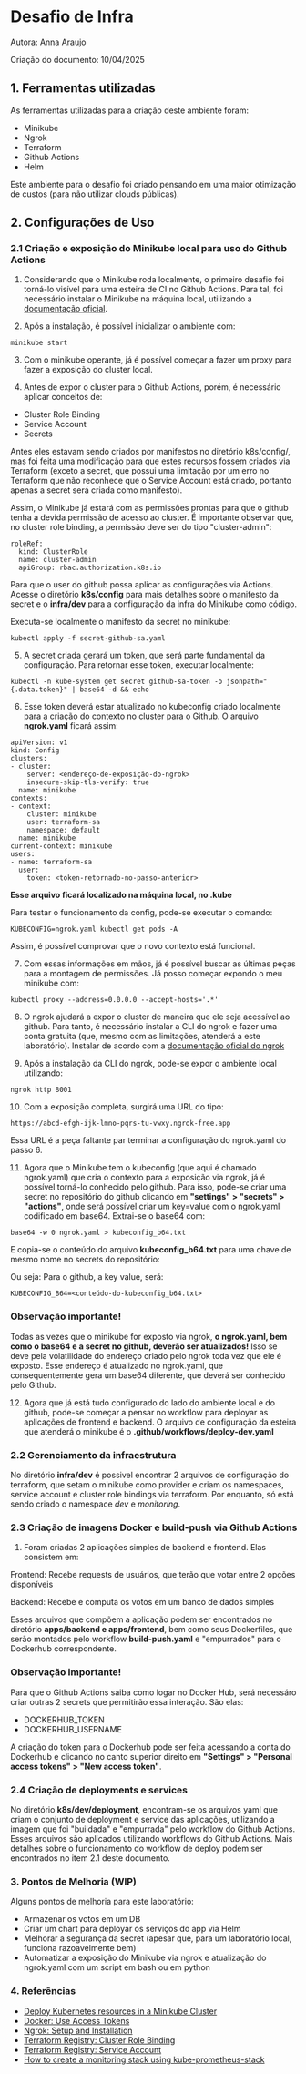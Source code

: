 # Desafio de Infra

Autora: Anna Araujo

Criação do documento: 10/04/2025 

## 1. Ferramentas utilizadas

As ferramentas utilizadas para a criação deste ambiente foram:

- Minikube
- Ngrok
- Terraform
- Github Actions
- Helm

Este ambiente para o desafio foi criado pensando em uma maior otimização de custos (para não utilizar clouds públicas).

## 2. Configurações de Uso

### 2.1 Criação e exposição do Minikube local para uso do Github Actions

1) Considerando que o Minikube roda localmente, o primeiro desafio foi torná-lo visível para uma esteira de CI no Github Actions. Para tal, foi necessário instalar o Minikube na máquina local, utilizando a [documentação oficial](https://minikube.sigs.k8s.io/docs/start/?arch=%2Flinux%2Fx86-64%2Fstable%2Fbinary+download).

2) Após a instalação, é possível inicializar o ambiente com:
```
minikube start
```

3) Com o minikube operante, já é possível começar a fazer um proxy para fazer a exposição do cluster local.

4) Antes de expor o cluster para o Github Actions, porém, é necessário aplicar conceitos de:

- Cluster Role Binding
- Service Account
- Secrets

Antes eles estavam sendo criados por manifestos no diretório k8s/config/, mas foi feita uma modificação para que estes recursos fossem criados via Terraform (exceto a secret, que possui uma limitação por um erro no Terraform que não reconhece que o Service Account está criado, portanto apenas a secret será criada como manifesto). 

Assim, o Minikube já estará com as permissões prontas para que o github tenha a devida permissão de acesso ao cluster. É importante observar que, no cluster role binding, a permissão deve ser do tipo "cluster-admin":

```
roleRef:
  kind: ClusterRole
  name: cluster-admin
  apiGroup: rbac.authorization.k8s.io
```

Para que o user do github possa aplicar as configurações via Actions. Acesse o diretório **k8s/config** para mais detalhes sobre o manifesto da secret e o **infra/dev** para a configuração da infra do Minikube como código.

Executa-se localmente o manifesto da secret no minikube:

```
kubectl apply -f secret-github-sa.yaml
```

5) A secret criada gerará um token, que será parte fundamental da configuração. Para retornar esse token, executar localmente:
```
kubectl -n kube-system get secret github-sa-token -o jsonpath="{.data.token}" | base64 -d && echo
```

6) Esse token deverá estar atualizado no kubeconfig criado localmente para a criação do contexto no cluster para o Github. O arquivo **ngrok.yaml** ficará assim:
```
apiVersion: v1
kind: Config
clusters:
- cluster:
    server: <endereço-de-exposição-do-ngrok>
    insecure-skip-tls-verify: true
  name: minikube
contexts:
- context:
    cluster: minikube
    user: terraform-sa
    namespace: default
  name: minikube
current-context: minikube
users:
- name: terraform-sa
  user:
    token: <token-retornado-no-passo-anterior>
```
**Esse arquivo ficará localizado na máquina local, no .kube**

Para testar o funcionamento da config, pode-se executar o comando:
``` 
KUBECONFIG=ngrok.yaml kubectl get pods -A
```

Assim, é possível comprovar que o novo contexto está funcional.

7) Com essas informações em mãos, já é possível buscar as últimas peças para a montagem de permissões. Já posso começar expondo o meu minikube com:
```
kubectl proxy --address=0.0.0.0 --accept-hosts='.*'
```

8) O ngrok ajudará a expor o cluster de maneira que ele seja acessível ao github. Para tanto, é necessário instalar a CLI do ngrok e fazer uma conta gratuita (que, mesmo com as limitações, atenderá a este laboratório). Instalar de acordo com a [documentação oficial do ngrok](https://dashboard.ngrok.com/get-started/setup/linux)

9) Após a instalação da CLI do ngrok, pode-se expor o ambiente local utilizando:
```
ngrok http 8001
```

10) Com a exposição completa, surgirá uma URL do tipo:
```
https://abcd-efgh-ijk-lmno-pqrs-tu-vwxy.ngrok-free.app
```

Essa URL é a peça faltante par terminar a configuração do ngrok.yaml do passo 6.

11) Agora que o Minikube tem o kubeconfig (que aqui é chamado ngrok.yaml) que cria o contexto para a exposição via ngrok, já é possível torná-lo conhecido pelo github. Para isso, pode-se criar uma secret no repositório do github clicando em **"settings" > "secrets" > "actions"**, onde será possível criar um key=value com o ngrok.yaml codificado em base64. Extrai-se o base64 com:
```
base64 -w 0 ngrok.yaml > kubeconfig_b64.txt
```

E copia-se o conteúdo do arquivo **kubeconfig_b64.txt** para uma chave de mesmo nome no secrets do repositório:

Ou seja: Para o github, a key value, será:
``` 
KUBECONFIG_B64=<conteúdo-do-kubeconfig_b64.txt>
```

### **Observação importante!** 
Todas as vezes que o minikube for exposto via ngrok, **o ngrok.yaml, bem como o base64 e a secret no github, deverão ser atualizados!** 
Isso se deve pela volatilidade do endereço criado pelo ngrok toda vez que ele é exposto. Esse endereço é atualizado no ngrok.yaml, que consequentemente gera um base64 diferente, que deverá ser conhecido pelo Github.

12) Agora que já está tudo configurado do lado do ambiente local e do github, pode-se começar a pensar no workflow para deployar as aplicações de frontend e backend. O arquivo de configuração da esteira que atenderá o minikube é o **.github/workflows/deploy-dev.yaml**

### 2.2 Gerenciamento da infraestrutura

No diretório **infra/dev** é possivel encontrar 2 arquivos de configuração do terraform, que setam o minikube como provider e criam os namespaces, service account e cluster role bindings via terraform. Por enquanto, só está sendo criado o namespace *dev* e *monitoring*.

### 2.3 Criação de imagens Docker e build-push via Github Actions

1) Foram criadas 2 aplicações simples de backend e frontend. Elas consistem em:

Frontend: Recebe requests de usuários, que terão que votar entre 2 opções disponíveis

Backend: Recebe e computa os votos em um banco de dados simples

Esses arquivos que compõem a aplicação podem ser encontrados no diretório **apps/backend e apps/frontend**, bem como seus Dockerfiles, que serão montados pelo workflow **build-push.yaml** e "empurrados" para o Dockerhub correspondente.

### **Observação importante!** 
Para que o Github Actions saiba como logar no Docker Hub, será necessáro criar outras 2 secrets que permitirão essa interação. São elas:
- DOCKERHUB_TOKEN
- DOCKERHUB_USERNAME

A criação do token para o Dockerhub pode ser feita acessando a conta do Dockerhub e clicando no canto superior direito em **"Settings" > "Personal access tokens" > "New access token"**.

### 2.4 Criação de deployments e services

No diretório **k8s/dev/deployment**, encontram-se os arquivos yaml que criam o conjunto de deployment e service das aplicações, utilizando a imagem que foi "buildada" e "empurrada" pelo workflow do Github Actions. Esses arquivos são aplicados utilizando workflows do Github Actions. Mais detalhes sobre o funcionamento do workflow de deploy podem ser encontrados no item 2.1 deste documento.

### 3. Pontos de Melhoria (WIP)

Alguns pontos de melhoria para este laboratório:

- Armazenar os votos em um DB
- Criar um chart para deployar os serviços do app via Helm
- Melhorar a segurança da secret (apesar que, para um laboratório local, funciona razoavelmente bem)
- Automatizar a exposição do Minikube via ngrok e atualização do ngrok.yaml com um script em bash ou em python

### 4. Referências

- [Deploy Kubernetes resources in a Minikube Cluster](https://dev.to/chefgs/deploy-kubernetes-resources-in-minikube-cluster-using-terraform-1p8o)
- [Docker: Use Access Tokens](https://docs.docker.com/security/for-developers/access-tokens/)
- [Ngrok: Setup and Installation](https://dashboard.ngrok.com/get-started/setup/linux)
- [Terraform Registry: Cluster Role Binding](https://registry.terraform.io/providers/hashicorp/kubernetes/latest/docs/resources/cluster_role_binding_v1)
- [Terraform Registry: Service Account](https://registry.terraform.io/providers/hashicorp/kubernetes/latest/docs/resources/service_account)
- [How to create a monitoring stack using kube-prometheus-stack](https://medium.com/israeli-tech-radar/how-to-create-a-monitoring-stack-using-kube-prometheus-stack-part-1-eff8bf7ba9a9)